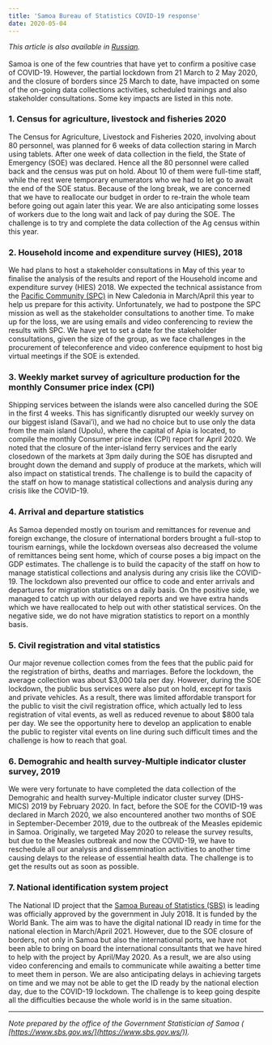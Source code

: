 ```yaml
---
title: 'Samoa Bureau of Statistics COVID-19 response'
date: 2020-05-04
---
```


_This article is also available in
[Russian](/samoa-bureau-of-statistics-covid19-response-RU.pdf)._<br/><br/> Samoa
is one of the few countries that have yet to confirm a positive case of
COVID-19. However, the partial lockdown from 21 March to 2 May 2020, and the
closure of borders since 25 March to date, have impacted on some of the on-going
data collections activities, scheduled trainings and also stakeholder
consultations. Some key impacts are listed in this note.

### 1. Census for agriculture, livestock and fisheries 2020

The Census for Agriculture, Livestock and Fisheries 2020, involving about 80
personnel, was planned for 6 weeks of data collection staring in March using
tablets. After one week of data collection in the field, the State of Emergency
(SOE) was declared. Hence all the 80 personnel were called back and the census
was put on hold. About 10 of them were full-time staff, while the rest were
temporary enumerators who we had to let go to await the end of the SOE status.
Because of the long break, we are concerned that we have to reallocate our
budget in order to re-train the whole team before going out again later this
year. We are also anticipating some losses of workers due to the long wait and
lack of pay during the SOE. The challenge is to try and complete the data
collection of the Ag census within this year.

### 2. Household income and expenditure survey (HIES), 2018

We had plans to host a stakeholder consultations in May of this year to finalise
the analysis of the results and report of the Household income and expenditure
survey (HIES) 2018. We expected the technical assistance from the
[Pacific Community (SPC)](https://sdd.spc.int/) in New Caledonia in March/April
this year to help us prepare for this activity. Unfortunately, we had to
postpone the SPC mission as well as the stakeholder consultations to another
time. To make up for the loss, we are using emails and video conferencing to
review the results with SPC. We have yet to set a date for the stakeholder
consultations, given the size of the group, as we face challenges in the
procurement of teleconference and video conference equipment to host big virtual
meetings if the SOE is extended.

### 3. Weekly market survey of agriculture production for the monthly Consumer price index (CPI)

Shipping services between the islands were also cancelled during the SOE in the
first 4 weeks. This has significantly disrupted our weekly survey on our biggest
island (Savai’i), and we had no choice but to use only the data from the main
island (Upolu), where the capital of Apia is located, to compile the monthly
Consumer price index (CPI) report for April 2020. We noted that the closure of
the inter-island ferry services and the early closedown of the markets at 3pm
daily during the SOE has disrupted and brought down the demand and supply of
produce at the markets, which will also impact on statistical trends. The
challenge is to build the capacity of the staff on how to manage statistical
collections and analysis during any crisis like the COVID-19.

### 4. Arrival and departure statistics

As Samoa depended mostly on tourism and remittances for revenue and foreign
exchange, the closure of international borders brought a full-stop to tourism
earnings, while the lockdown overseas also decreased the volume of remittances
being sent home, which of course poses a big impact on the GDP estimates. The
challenge is to build the capacity of the staff on how to manage statistical
collections and analysis during any crisis like the COVID-19. The lockdown also
prevented our office to code and enter arrivals and departures for migration
statistics on a daily basis. On the positive side, we managed to catch up with
our delayed reports and we have extra hands which we have reallocated to help
out with other statistical services. On the negative side, we do not have
migration statistics to report on a monthly basis.

### 5. Civil registration and vital statistics

Our major revenue collection comes from the fees that the public paid for the
registration of births, deaths and marriages. Before the lockdown, the average
collection was about
$3,000 tala per day. However, during the SOE lockdown, the
public bus services were also put on hold, except for taxis and private
vehicles. As a result, there was limited affordable transport for the public to
visit the civil registration office, which actually led to less registration of
vital events, as well as reduced revenue to about $800
tala per day. We see the opportunity here to develop an application to enable
the public to register vital events on line during such difficult times and the
challenge is how to reach that goal.

### 6. Demograhic and health survey-Multiple indicator cluster survey, 2019

We were very fortunate to have completed the data collection of the Demograhic
and health survey-Multiple indicator cluster survey (DHS-MICS) 2019 by
February 2020. In fact, before the SOE for the COVID-19 was declared in March
2020, we also encountered another two months of SOE in September-December 2019,
due to the outbreak of the Measles epidemic in Samoa. Originally, we targeted
May 2020 to release the survey results, but due to the Measles outbreak and now
the COVID-19, we have to reschedule all our analysis and dissemmination
activities to another time causing delays to the release of essential health
data. The challenge is to get the results out as soon as possible.

### 7. National identification system project

The National ID project that the
[Samoa Bureau of Statistics (SBS)](https://www.sbs.gov.ws/) is leading was
officially approved by the government in July 2018. It is funded by the World
Bank. The aim was to have the digital national ID ready in time for the national
election in March/April 2021. However, due to the SOE closure of borders, not
only in Samoa but also the international ports, we have not been able to bring
on board the international consultants that we have hired to help with the
project by April/May 2020. As a result, we are also using video conferencing and
emails to communicate while awaiting a better time to meet them in person. We
are also anticipating delays in achieving targets on time and we may not be able
to get the ID ready by the national election day, due to the COVID-19 lockdown.
The challenge is to keep going despite all the difficulties because the whole
world is in the same situation.

---

_Note prepared by the office of the Government Statistician of Samoa (
[https://www.sbs.gov.ws/](https://www.sbs.gov.ws/))._
